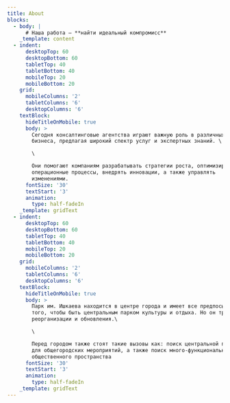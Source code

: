 ```yaml
---
title: About
blocks:
  - body: |
      # Наша работа — **найти идеальный компромисс**
    _template: content
  - indent:
      desktopTop: 60
      desktopBottom: 60
      tabletTop: 40
      tabletBottom: 40
      mobileTop: 20
      mobileBottom: 20
    grid:
      mobileColumns: '2'
      tabletColumns: '6'
      desktopColumns: '6'
    textBlock:
      hideTitleOnMobile: true
      body: >
        Сегодня консалтинговые агентства играют важную роль в различных сферах
        бизнеса, предлагая широкий спектр услуг и экспертных знаний. \

        \

        Они помогают компаниям разрабатывать стратегии роста, оптимизировать
        операционные процессы, внедрять инновации, а также управлять
        изменениями.
      fontSize: '30'
      textStart: '3'
      animation:
        type: half-fadeIn
    _template: gridText
  - indent:
      desktopTop: 60
      desktopBottom: 60
      tabletTop: 40
      tabletBottom: 40
      mobileTop: 20
      mobileBottom: 20
    grid:
      mobileColumns: '2'
      tabletColumns: '6'
      desktopColumns: '6'
    textBlock:
      hideTitleOnMobile: true
      body: >
        Парк им. Ишкаева находится в центре города и имеет все предпосылки для
        того, чтобы быть центральным парком культуры и отдыха. Но он требует
        реорганизации и обновления.\

        \

        Перед городом также стоят такие вызовы как: поиск центральной площадки
        для общегородских мероприятий, а также поиск много-функционального
        общественного пространства
      fontSize: '30'
      textStart: '3'
      animation:
        type: half-fadeIn
    _template: gridText
---
```



